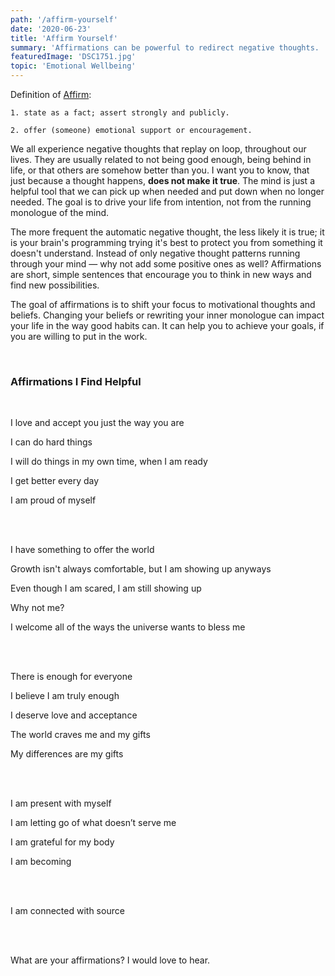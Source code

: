 ```yaml
---
path: '/affirm-yourself'
date: '2020-06-23'
title: 'Affirm Yourself'
summary: 'Affirmations can be powerful to redirect negative thoughts.  Here are some I have found to be helpful.'
featuredImage: 'DSC1751.jpg'
topic: 'Emotional Wellbeing'
---
```


Definition of [Affirm](https://www.lexico.com/en/definition/affirm):

```
1. state as a fact; assert strongly and publicly.

2. offer (someone) emotional support or encouragement.
```

We all experience negative thoughts that replay on loop, throughout our lives. They are usually related to not being good enough, being behind in life, or that others are somehow better than you. I want you to know, that just because a thought happens, **does not make it true**. The mind is just a helpful tool that we can pick up when needed and put down when no longer needed. The goal is to drive your life from intention, not from the running monologue of the mind.

The more frequent the automatic negative thought, the less likely it is true; it is your brain's programming trying it's best to protect you from something it doesn't understand. Instead of only negative thought patterns running through your mind — why not add some positive ones as well? Affirmations are short, simple sentences that encourage you to think in new ways and find new possibilities.

The goal of affirmations is to shift your focus to motivational thoughts and beliefs. Changing your beliefs or rewriting your inner monologue can impact your life in the way good habits can. It can help you to achieve your goals, if you are willing to put in the work.

<br>

### Affirmations I Find Helpful

<br>

I love and accept you just the way you are

I can do hard things

I will do things in my own time, when I am ready

I get better every day

I am proud of myself

<br>

<br>

I have something to offer the world

Growth isn't always comfortable, but I am showing up anyways

Even though I am scared, I am still showing up

Why not me?

I welcome all of the ways the universe wants to bless me

<br>

<br>

There is enough for everyone

I believe I am truly enough

I deserve love and acceptance

The world craves me and my gifts

My differences are my gifts

<br>

<br>

I am present with myself

I am letting go of what doesn’t serve me

I am grateful for my body

I am becoming

<br>

<br>

I am connected with source

<br>

<br>

What are your affirmations? I would love to hear.
